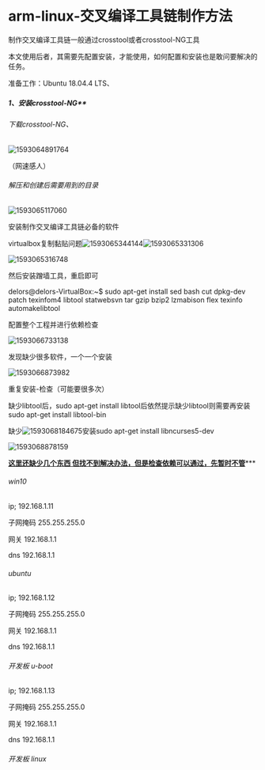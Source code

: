 # arm-linux-交叉编译工具链制作方法

制作交叉编译工具链一般通过crosstool或者crosstool-NG工具

本文使用后者，其需要先配置安装，才能使用，如何配置和安装也是敢问要解决的任务。

准备工作：Ubuntu 18.04.4 LTS、

##### **1、安装crosstool-NG****

###### 下载crosstool-NG、



![1593064891764](C:\Users\84590\AppData\Roaming\Typora\typora-user-images\1593064891764.png)

（网速感人）

###### 解压和创建后需要用到的目录

![1593065117060](C:\Users\84590\AppData\Roaming\Typora\typora-user-images\1593065117060.png)

安装制作交叉编译工具链必备的软件

virtualbox复制黏贴问题![1593065344144](C:\Users\84590\AppData\Roaming\Typora\typora-user-images\1593065344144.png)![1593065331306](C:\Users\84590\AppData\Roaming\Typora\typora-user-images\1593065331306.png)

![1593065316748](C:\Users\84590\AppData\Roaming\Typora\typora-user-images\1593065316748.png)

然后安装蹭墙工具，重启即可

delors@delors-VirtualBox:~$ sudo apt-get install sed bash cut dpkg-dev patch texinfom4 libtool statwebsvn tar gzip bzip2 lzmabison flex texinfo automakelibtool 

配置整个工程并进行依赖检查

![1593066733138](C:\Users\84590\AppData\Roaming\Typora\typora-user-images\1593066733138.png)

发现缺少很多软件，一个一个安装

![1593066873982](C:\Users\84590\AppData\Roaming\Typora\typora-user-images\1593066873982.png)

重复安装-检查（可能要很多次）

缺少libtool后，sudo apt-get install libtool后依然提示缺少libtool则需要再安装sudo apt-get install libtool-bin

缺少![1593068184675](C:\Users\84590\AppData\Roaming\Typora\typora-user-images\1593068184675.png)安装sudo apt-get install libncurses5-dev

![1593068878159](C:\Users\84590\AppData\Roaming\Typora\typora-user-images\1593068878159.png)

<u>**这里还缺少几个东西 但找不到解决办法，但是检查依赖可以通过，先暂时不管</u>*****



###### win10

ip; 192.168.1.11

子网掩码 255.255.255.0

网关 192.168.1.1

dns 192.168.1.1

###### ubuntu

ip; 192.168.1.12

子网掩码 255.255.255.0

网关 192.168.1.1

dns 192.168.1.1

###### 开发板  u-boot

ip; 192.168.1.13

子网掩码 255.255.255.0

网关 192.168.1.1

dns 192.168.1.1

###### 开发板 linux